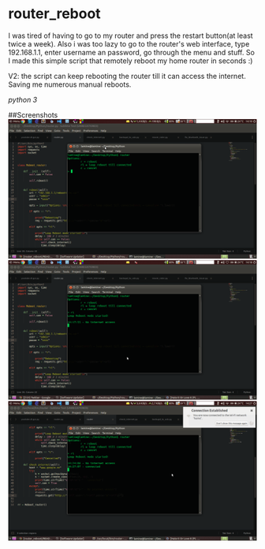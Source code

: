# router_reboot
I was tired of having to go to my router and press the restart button(at least twice a week). Also i was too lazy to go to the router's web interface, type 192.168.1.1, enter username an password, go through the menu and stuff. So I made this simple script that remotely reboot my home router in seconds :)

V2: the script can keep rebooting the router till it can access the internet. Saving me numerous manual reboots.

*python 3*

##Screenshots
![alt tag](https://github.com/lamiinek/router_reboot/blob/master/Screenshot1.png)
![alt tag](https://github.com/lamiinek/router_reboot/blob/master/Screenshot2.png)
![alt tag](https://github.com/lamiinek/router_reboot/blob/master/Screenshot3.png)
